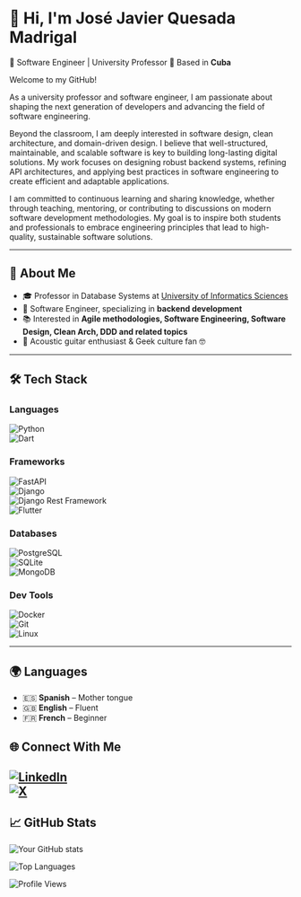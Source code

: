 # 👋 Hi, I'm José Javier Quesada Madrigal  
🔹 Software Engineer | University Professor
📍 Based in **Cuba**  

Welcome to my GitHub! 

As a university professor and software engineer, I am passionate about shaping the next generation of developers and advancing the field of software engineering.

Beyond the classroom, I am deeply interested in software design, clean architecture, and domain-driven design. I believe that well-structured, maintainable, and scalable software is key to building long-lasting digital solutions. My work focuses on designing robust backend systems, refining API architectures, and applying best practices in software engineering to create efficient and adaptable applications.

I am committed to continuous learning and sharing knowledge, whether through teaching, mentoring, or contributing to discussions on modern software development methodologies. My goal is to inspire both students and professionals to embrace engineering principles that lead to high-quality, sustainable software solutions.

---

## 🚀 About Me  
- 🎓 Professor in Database Systems at [University of Informatics Sciences](https://www.bing.com/ck/a?!&&p=cd3729316a665dc8d82bc89b7ab2390e47fc17f42939cd921dfa9aa5773d0d8eJmltdHM9MTc0MjA4MzIwMA&ptn=3&ver=2&hsh=4&fclid=0bfc6053-8d95-672c-2c7f-74a38c056683&psq=uci+cuba&u=a1aHR0cHM6Ly93d3cudWNpLmN1Lw&ntb=1)
- 💼 Software Engineer, specializing in **backend development**
- 📚 Interested in **Agile methodologies, Software Engineering, Software Design, Clean Arch, DDD and related topics**  
- 🎸 Acoustic guitar enthusiast & Geek culture fan 🤓  
---

## 🛠 Tech Stack  

### Languages  
![Python](https://img.shields.io/badge/Python-3776AB?style=for-the-badge&logo=python&logoColor=white)  
![Dart](https://img.shields.io/badge/Dart-0175C2?style=for-the-badge&logo=dart&logoColor=white)  

### Frameworks  
![FastAPI](https://img.shields.io/badge/FastAPI-009688?style=for-the-badge&logo=fastapi&logoColor=white)  
![Django](https://img.shields.io/badge/Django-092E20?style=for-the-badge&logo=django&logoColor=white)  
![Django Rest Framework](https://img.shields.io/badge/DRF-ff1709?style=for-the-badge&logo=django&logoColor=white)  
![Flutter](https://img.shields.io/badge/Flutter-02569B?style=for-the-badge&logo=flutter&logoColor=white)  


### Databases  
![PostgreSQL](https://img.shields.io/badge/PostgreSQL-336791?style=for-the-badge&logo=postgresql&logoColor=white)  
![SQLite](https://img.shields.io/badge/SQLite-003B57?style=for-the-badge&logo=sqlite&logoColor=white)  
![MongoDB](https://img.shields.io/badge/MongoDB-47A248?style=for-the-badge&logo=mongodb&logoColor=white)  

### Dev Tools  
![Docker](https://img.shields.io/badge/Docker-2496ED?style=for-the-badge&logo=docker&logoColor=white)  
![Git](https://img.shields.io/badge/Git-F05032?style=for-the-badge&logo=git&logoColor=white)  
![Linux](https://img.shields.io/badge/Linux-FCC624?style=for-the-badge&logo=linux&logoColor=black)  

---

## 🌍 Languages  
- 🇪🇸 **Spanish** – Mother tongue  
- 🇬🇧 **English** – Fluent  
- 🇫🇷 **French** – Beginner  

## 🌐 Connect With Me  
[![LinkedIn](https://img.shields.io/badge/LinkedIn-Profile-blue?logo=linkedin)](https://linkedin.com/in/xocechka)  
[![X](https://img.shields.io/badge/X-Profile-black?logo=x)](https://x.com/xocechka)
---

## 📈 GitHub Stats  
![Your GitHub stats](https://github-readme-stats.vercel.app/api?username=xocechka&show_icons=true&theme=tokyonight)  

![Top Languages](https://github-readme-stats.vercel.app/api/top-langs/?username=xocechka&layout=compact)  

![Profile Views](https://komarev.com/ghpvc/?username=xocechka&color=blue)
